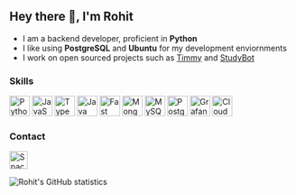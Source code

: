 ## Hey there 👋, I'm Rohit
- I am a backend developer, proficient in **Python**
- I like using **PostgreSQL** and **Ubuntu** for my development enviornments
- I work on open sourced projects such as [Timmy](https://github.com/School-Simplified/Timmy-SchoolSimplified) and [StudyBot](https://github.com/School-Simplified/StudyBot)

### Skills

<p align="left">
<a href="https://www.python.org/" target="_blank" rel="noreferrer"><img src="https://raw.githubusercontent.com/danielcranney/readme-generator/main/public/icons/skills/python-colored.svg" width="36" height="36" alt="Python" /></a>
<a href="https://developer.mozilla.org/en-US/docs/Web/JavaScript" target="_blank" rel="noreferrer"><img src="https://raw.githubusercontent.com/danielcranney/readme-generator/main/public/icons/skills/javascript-colored.svg" width="36" height="36" alt="JavaScript" /></a>
<a href="https://www.typescriptlang.org/" target="_blank" rel="noreferrer"><img src="https://raw.githubusercontent.com/danielcranney/readme-generator/main/public/icons/skills/typescript-colored.svg" width="36" height="36" alt="TypeScript" /></a>
<a href="https://www.oracle.com/java/" target="_blank" rel="noreferrer"><img src="https://raw.githubusercontent.com/danielcranney/readme-generator/main/public/icons/skills/java-colored.svg" width="36" height="36" alt="Java" /></a>
<a href="https://fastapi.tiangolo.com/" target="_blank" rel="noreferrer"><img src="https://raw.githubusercontent.com/danielcranney/readme-generator/main/public/icons/skills/fastapi-colored.svg" width="36" height="36" alt="Fast API" /></a>
<a href="https://www.mongodb.com/" target="_blank" rel="noreferrer"><img src="https://raw.githubusercontent.com/danielcranney/readme-generator/main/public/icons/skills/mongodb-colored.svg" width="36" height="36" alt="MongoDB" /></a>
<a href="https://www.python.org/" target="_blank" rel="noreferrer"><img src="https://skills.thijs.gg/icons?i=mysql&theme=dark" width="36" height="36" alt="MySQL" /></a>
<a href="https://www.python.org/" target="_blank" rel="noreferrer"><img src="https://skills.thijs.gg/icons?i=postgres&theme=dark" width="36" height="36" alt="Postgres" /></a>
<a href="https://www.python.org/" target="_blank" rel="noreferrer"><img src="https://skills.thijs.gg/icons?i=grafana&theme=dark" width="36" height="36" alt="Grafana" /></a>
<a href="https://www.python.org/" target="_blank" rel="noreferrer"><img src="https://skills.thijs.gg/icons?i=cloudflare&theme=dark" width="36" height="36" alt="CloudFlare" /></a>
</p>

### Contact

<p align="left"> <a href="https://discord.com/users/409152798609899530" target="_blank" rel="noreferrer"><img src="https://raw.githubusercontent.com/danielcranney/readme-generator/main/public/icons/socials/discord.svg" width="32" height="32" alt="SpaceTurtle#2587" /></a> </p>

<img alt="Rohit's GitHub statistics" src="https://github-readme-stats.vercel.app/api?username=Space-Turtle0&count_private=true&title_color=FFFFFF&text_color=5865F2&bg_color=0d1117&border_color=23272A&border_radius=25">

